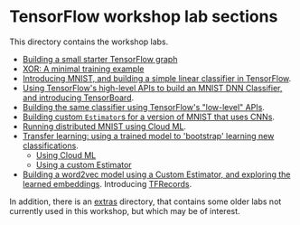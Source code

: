 
# TensorFlow workshop lab sections

This directory contains the workshop labs.

- [Building a small starter TensorFlow graph](starter_tf_graph/README.md)
- [XOR: A minimal training example](xor/README.md)
- [Introducing MNIST, and building a simple linear classifier in TensorFlow](mnist_series/01_README_mnist_simple.md).
- [Using TensorFlow's high-level APIs to build an MNIST DNN Classifier, and introducing TensorBoard](mnist_series/02_README_mnist_tflearn.md).
- [Building the same classifier using TensorFlow's "low-level" APIs](mnist_series/the_hard_way).
- [Building custom `Estimator`s for a version of MNIST that uses CNNs](mnist_series/mnist_cnn/README.md).
- [Running distributed MNIST using Cloud ML](mnist_series/cloudml).
- [Transfer learning: using a trained model to 'bootstrap' learning new classifications](transfer_learning/README.md).
    + [Using Cloud ML](transfer_learning/cloudml)
    + [Using a custom Estimator](transfer_learning/TF_Estimator)
- [Building a word2vec model using a Custom Estimator, and exploring the learned embeddings](word2vec/README.md). Introducing [TFRecords](https://www.tensorflow.org/versions/r0.11/api_docs/python/python_io.html#data-io-python-functions).

In addition, there is an [extras](extras/README.md) directory, that contains some older labs not currently used in this workshop, but which may be of interest.
